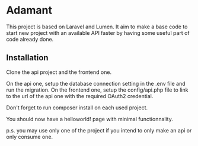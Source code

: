 # Adamant

This project is based on Laravel and Lumen. It aim to make a base code to start new project with an available API faster by having some useful part of code already done.

## Installation

Clone the api project and the frontend one.

On the api one, setup the database connection setting in the .env file and run the migration.
On the frontend one, setup the config/api.php file to link to the url of the api one with the required OAuth2 credential.

Don't forget to run composer install on each used project.

You should now have a helloworld! page with minimal functionnality.

p.s. you may use only one of the project if you intend to only make an api or only consume one.